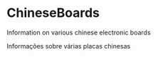 # ChineseBoards
Information on various chinese electronic boards

Informações sobre várias placas chinesas
